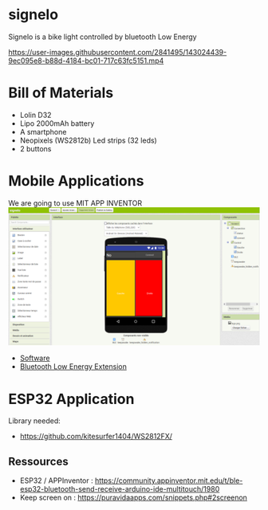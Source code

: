 # signelo

Signelo is a bike light controlled by bluetooth Low Energy

https://user-images.githubusercontent.com/2841495/143024439-9ec095e8-b88d-4184-bc01-717c63fc5151.mp4


# Bill of Materials
* Lolin D32
* Lipo 2000mAh battery
* A smartphone
* Neopixels (WS2812b) Led strips (32 leds)
* 2 buttons

# Mobile Applications

We are going to use MIT APP INVENTOR
![MIT APP INVENTOR](docs/mitappinventor.png)
* [Software](https://appinventor.mit.edu/)
* [Bluetooth Low Energy Extension](http://iot.appinventor.mit.edu/#/bluetoothle/bluetoothleintro)

# ESP32 Application
Library needed:
* https://github.com/kitesurfer1404/WS2812FX/


## Ressources
* ESP32 / APPInventor : https://community.appinventor.mit.edu/t/ble-esp32-bluetooth-send-receive-arduino-ide-multitouch/1980
* Keep screen on : https://puravidaapps.com/snippets.php#2screenon





